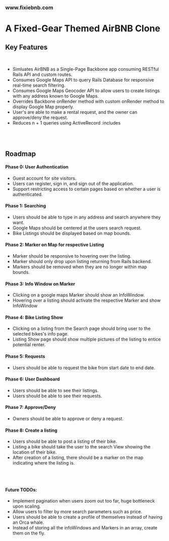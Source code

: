 
<h3>www.fixiebnb.com</h3>

<h1>A Fixed-Gear Themed AirBNB Clone</h1>
<h2>Key Features</h2>
<br>
<ul>
  <li>Simluates AirBNB as a Single-Page Backbone app consuming RESTful Rails API and custom routes.</li>
  <li>Consumes Google Maps API to query Rails Database for responsive real-time search filtering.</li>
  <li>Consumes Google Maps Geocoder API to allow users to create listings with any address known to Google Maps.</li>
  <li>Overrides Backbone onRender method with custom onRender method to display Google Map properly.</li>
  <li>User's are able to make a rental request, and the owner can approve/deny the request.</li>
  <li>Reduces n + 1 queries using ActiveRecord :includes</li>
</ul>
<br><br>

<h2>Roadmap</h2>
<h4>Phase 0: User Authentication</h4>
<ul>
  <li>Guest account for site visitors.</li>
  <li>Users can register, sign in, and sign out of the application.</li>
  <li>Support restricting access to certain pages based on whether a user is authenticated.</li>
</ul>

<h4>Phase 1: Searching</h4>
<ul>
  <li>Users should be able to type in any address and search anywhere they want.</li>
  <li>Google Maps should be centered at the users search request.</li>
  <li>Bike Listings should be displayed based on map bounds.</li>
</ul>

<h4>Phase 2: Marker on Map for respective Listing</h4>
<ul>
  <li>Marker should be responsive to hovering over the listing.</li>
  <li>Marker should only drop upon listing returning from Rails backend.</li>
  <li>Markers should be removed when they are no longer within map bounds.</li>
</ul>

<h4>Phase 3: Info Window on Marker</h4>
<ul>
  <li>Clicking on a google maps Marker should show an InfoWindow.</li>
  <li>Hovering over a listing should activate the respective Marker and show InfoWindow</li>
</ul>

<h4>Phase 4: Bike Listing Show</h4>
<ul>
  <li>Clicking on a listing from the Search page should bring user to the selected bikes's info page.</li>
  <li>Listing Show page should show multiple pictures of the listing to entice potential renter.</li>
</ul>

<h4>Phase 5: Requests</h4>
<ul>
  <li>Users should be able to request the bike from start date to end date.</li>
</ul>

<h4>Phase 6: User Dashboard</h4>
<ul>  
  <li>Users should be able to see their listings.</li>
  <li>Users should be able to see their requests.</li>
</ul>

<h4>Phase 7: Approve/Deny</h4>
<ul>
  <li>Owners should be able to approve or deny a request.</li>
</ul>

<h4>Phase 8: Create a listing</h4>
<ul>
  <li>Users should be able to post a listing of their bike.</li>
  <li>Listing a bike should take the user to the search View showing the location of their bike.</li>
  <li>After creation of a listing, there should be a marker on the map indicating where the listing is.</li>
</ul>
<br>
<br>
<h4>Future TODOs:</h4>
<ul>
  <li>Implement pagination when users zoom out too far, huge bottleneck upon scaling.</li>
  <li>Allow users to filter by more search parameters such as price.</li>
  <li>Users should be able to create a profile of themselves instead of having an Orca whale.</li>
  <li>Instead of storing all the infoWindows and Markers in an array, create them on the fly.</li>
</ul>
